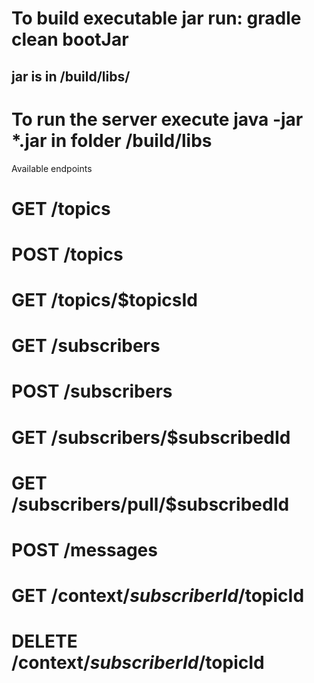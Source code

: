 # To build executable jar run: gradle clean bootJar
## jar is in /build/libs/

# To run the server execute java -jar *.jar in folder /build/libs

Available endpoints
# GET /topics
# POST /topics
# GET /topics/$topicsId
# GET /subscribers
# POST /subscribers
# GET /subscribers/$subscribedId
# GET /subscribers/pull/$subscribedId
# POST /messages
# GET /context/$subscriberId/$topicId
# DELETE /context/$subscriberId/$topicId

